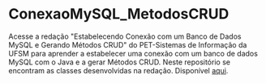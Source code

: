 # ConexaoMySQL_MetodosCRUD
Acesse a redação "Estabelecendo Conexão com um Banco de Dados MySQL e Gerando Métodos CRUD" do PET-Sistemas de Informação da UFSM para aprender a estabelecer uma conexão com um banco de dados MySQL com o Java e a gerar Métodos CRUD. Neste repositório se encontram as classes desenvolvidas na redação.
Disponível [aqui](https://www.ufsm.br/pet/sistemas-de-informacao/2020/04/22/conexao-mysql-java/).
